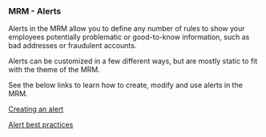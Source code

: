 ### MRM - Alerts

Alerts in the MRM allow you to define any number of rules to show your employees potentially problematic or good-to-know information, such as bad addresses or fraudulent accounts.

Alerts can be customized in a few different ways, but are mostly static to fit with the theme of the MRM.

See the below links to learn how to create, modify and use alerts in the MRM.

[Creating an alert](./creating-an-alert.md)

[Alert best practices](./alerts-best-practices.md)